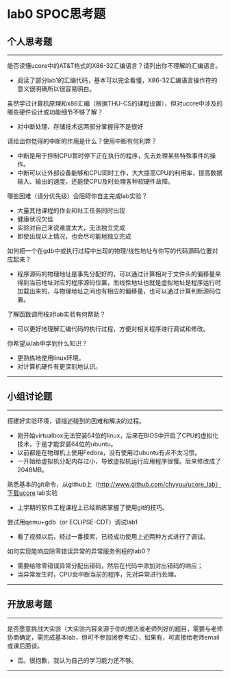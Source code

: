 # lab0 SPOC思考题

## 个人思考题

---

能否读懂ucore中的AT&T格式的X86-32汇编语言？请列出你不理解的汇编语言。
- 阅读了部分lab1的汇编代码，基本可以完全看懂，X86-32汇编语言操作符的意义很明确所以很容易明白。

>  

虽然学过计算机原理和x86汇编（根据THU-CS的课程设置），但对ucore中涉及的哪些硬件设计或功能细节不够了解？
- 对中断处理、存储技术这两部分掌握得不是很好

>   

请给出你觉得的中断的作用是什么？使用中断有何利弊？
- 中断是用于控制CPU暂时停下正在执行的程序，先去处理某些特殊事件的操作。
- 中断可以让外部设备能够和CPU同时工作，大大提高CPU的利用率，提高数据输入、输出的速度，还能使CPU及时处理各种软硬件故障。

>   

哪些困难（请分优先级）会阻碍你自主完成lab实验？
- 大量其他课程的作业和社工任务同时出现
- 健康状况欠佳
- 实验对自己来说难度太大，无法独立完成
- 即使出现以上情况，也会尽可能地独立完成

>   

如何把一个在gdb中或执行过程中出现的物理/线性地址与你写的代码源码位置对应起来？
- 程序源码的物理地址是事先分配好的，可以通过计算相对于文件头的偏移量来得到当前地址对应的程序源码位置，而线性地址也就是虚拟地址是程序运行时加载出来的，与物理地址之间也有相应的偏移量，也可以通过计算判断源码位置。

>   

了解函数调用栈对lab实验有何帮助？
- 可以更好地理解汇编代码的执行过程，方便对相关程序进行调试和修改。

>   

你希望从lab中学到什么知识？
- 更熟练地使用linux环境。
- 对计算机硬件有更深刻地认识。

>   

---

## 小组讨论题

---

搭建好实验环境，请描述碰到的困难和解决的过程。
- 刚开始virtualbox无法安装64位的linux，后来在BIOS中开启了CPU的虚拟化技术，于是才能安装64位的ubuntu。
- 以前都是在物理机上使用Fedora，没有使用过ubuntu有点不太习惯。
- 一开始给虚拟机分配内存过小，导致虚拟机运行应用程序很慢。后来修改成了2048MB。

> 

熟悉基本的git命令，从github上（http://www.github.com/chyyuu/ucore_lab）下载ucore lab实验
- 上学期的软件工程课程上已经熟练掌握了使用git的技巧。

> 

尝试用qemu+gdb（or ECLIPSE-CDT）调试lab1
- 看了视频以后，经过一番摸索，已经成功使用上述两种方式进行了调试。

> 

如何实现能响应除零错误异常的异常服务例程的lab0？
- 需要给除零错误异常分配出错码，然后在代码中添加对出错码的响应；
- 当异常发生时，CPU会中断当前的程序，先对异常进行处理。

> 

---

## 开放思考题

---

是否愿意挑战大实验（大实验内容来源于你的想法或老师列好的题目，需要与老师协商确定，需完成基本lab，但可不参加闭卷考试），如果有，可直接给老师email或课后面谈。
- 否。很抱歉，我认为自己的学习能力还不够。

>  

---
